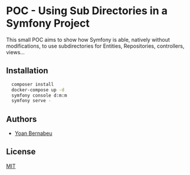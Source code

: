 
# POC - Using Sub Directories in a Symfony Project

This small POC aims to show how Symfony is able, natively without modifications, to use subdirectories for Entities, Repositories, controllers, views…


## Installation

```bash
  composer install
  docker-compose up -d
  symfony console d:m:m
  symfony serve -
```


## Authors

- [Yoan Bernabeu](https://github.com/yoanbernabeu)


## License

[MIT](https://choosealicense.com/licenses/mit/)